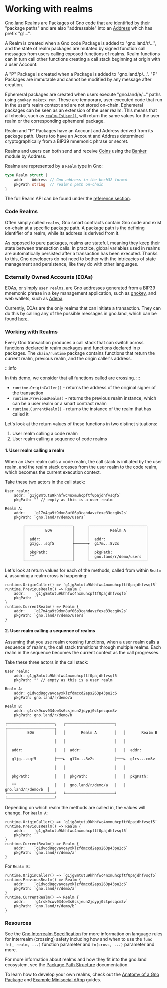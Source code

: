 #  Working with realms 

Gno.land Realms are Packages of Gno code that are identified by their "package
paths" and are also "addressable" into an [Address](./gno-stdlibs.md#address)
which has prefix "g1...".

A Realm is created when a Gno code Package is added to "gno.land/r/...", and
the state of realm packages are mutated by signed function call messages from
users calling exposed functions of realms. Realm functions can in turn call
other functions creating a call stack beginning at origin with a user Account.

A "P" Package is created when a Package is added to "gno.land/p/...". "P"
Packages are immutable and cannot be modified by any message after creation.

Ephemeral packages are created when users execute "gno.land/e/..." paths using
`gnokey maketx run`. These are temporary, user-executed code that run in the
user's realm context and are not stored on-chain. Ephemeral packages can be 
seen as an extension of the user realm. This means that all checks, such
as [`realm.IsUser()`](./gno-stdlibs.md#isuser), will return the same values for 
the user realm or the corresponding ephemeral package.

Realm and "P" Packages have an Account and Address derived from its package
path. Users too have an Account and Address determined cryptographically from a
BIP39 mnemonic phrase or secret.

Realms and users can both send and receive [Coins](./gno-stdlibs.md#coin) using
the [Banker](./gno-stdlibs.md#banker) module by Address.

Realms are represented by a `Realm` type in Gno:

```go
type Realm struct {
    addr    Address // Gno address in the bech32 format
    pkgPath string  // realm's path on-chain
}
```

The full Realm API can be found under the
[reference section](./gno-stdlibs.md#realm).

### Code Realms

Often simply called `realms`, Gno smart contracts contain Gno code and exist
on-chain at a specific [package path](gno-packages.md). A package path is the
defining identifier of a realm, while its address is derived from it.

As opposed to [pure packages](./gno-packages.md#pure-packages-p), realms are
stateful, meaning they keep their state between transaction calls. In practice,
global variables used in realms are automatically persisted after a transaction
has been executed. Thanks to this, Gno developers do not need to bother with the
intricacies of state management and persistence, like they do with other
languages.

### Externally Owned Accounts (EOAs)

EOAs, or simply `user realms`, are Gno addresses generated from a BIP39 mnemonic
phrase in a key management application, such as
[gnokey](../users/interact-with-gnokey.md), and web wallets, such as
[Adena](../users/third-party-wallets.md).

Currently, EOAs are the only realms that can initiate a transaction. They can do
this by calling any of the possible messages in gno.land, which can be
found [here](../users/interact-with-gnokey.md#making-transactions).

### Working with Realms

Every Gno transaction produces a call stack that can switch across functions
declared in realm packages and functions declared in p packages. The `chain/runtime`
package contains functions that return the current realm, previous realm, and
the origin caller's address. 

:::info

In this demo, we consider that all functions called
are [crossing](./gno-interrealm.md).
:::

- `runtime.OriginCaller()` - returns the address of the original signer of the
  transaction
- `runtime.PreviousRealm()` - returns the previous realm instance, which can be a user 
  realm or a smart contract realm
- `runtime.CurrentRealm()` - returns the instance of the realm that has called it

Let's look at the return values of these functions in two distinct situations:
1. User realm calling a code realm
2. User realm calling a sequence of code realms

#### 1. User realm calling a realm

When an User realm calls a code realm, the call stack is initiated by the user 
realm, and the realm stack crosses from the user realm to the code realm, which 
becomes the current execution context.

Take these two actors in the call stack:
```
User realm:
    addr: `g1jg8mtutu9khhfwc4nxmuhcpftf0pajdhfvsqf5`
    pkgPath: "" // empty as this is a user realm

Realm A:
    addr:    `g17m4ga9t9dxn8uf06p3cahdavzfexe33ecg8v2s`
    pkgPath: `gno.land/r/demo/users`

        ┌─────────────────────┐      ┌─────────────────────────┐
        │         EOA         │      │         Realm A         │
        │                     │      │                         │
        │  addr:              │      │  addr:                  │
        │  g1jg...sqf5        ├──────►  g17m...8v2s            │
        │                     │      │                         │
        │  pkgPath:           │      │  pkgPath:               │
        │  ""                 │      │  gno.land/r/demo/users  │
        └─────────────────────┘      └─────────────────────────┘
```

Let's look at return values for each of the methods, called from within
`Realm A`, assuming a realm cross is happening:
```
runtime.OriginCaller() => `g1jg8mtutu9khhfwc4nxmuhcpftf0pajdhfvsqf5`
runtime.PreviousRealm() => Realm {
    addr:    `g1jg8mtutu9khhfwc4nxmuhcpftf0pajdhfvsqf5`
    pkgPath: ``
}
runtime.CurrentRealm() => Realm {
    addr:    `g17m4ga9t9dxn8uf06p3cahdavzfexe33ecg8v2s`
    pkgPath: `gno.land/r/demo/users`
}
```

#### 2. User realm calling a sequence of realms

Assuming that you use realm crossing functions, when a user realm calls a 
sequence of realms, the call stack transitions through multiple realms. Each 
realm in the sequence becomes the current context as the call progresses.

Take these three actors in the call stack:
```
User realm:
    addr: g1jg8mtutu9khhfwc4nxmuhcpftf0pajdhfvsqf5
    pkgPath: "" // empty as this is a user realm

Realm A:
    addr: g1dvqd8qgvavqayxklzfdmccd2eps263p43pu2c6
    pkgPath: gno.land/r/demo/a

Realm B:
    addr: g1rsk9cwv034cw3s6csjeun2jqypj0ztpecqcm3v
    pkgPath: gno.land/r/demo/b

┌─────────────────────┐   ┌──────────────────────┐   ┌─────────────────────┐
│         EOA         │   │       Realm A        │   │       Realm B       │
│                     │   │                      │   │                     │
│  addr:              │   │  addr:               │   │  addr:              │
│  g1jg...sqf5        ├───►  g17m...8v2s         ├───►  g1rs...cm3v        │
│                     │   │                      │   │                     │
│  pkgPath:           │   │  pkgPath:            │   │  pkgPath:           │
│  ""                 │   │  gno.land/r/demo/a   │   │  gno.land/r/demo/b  │
└─────────────────────┘   └──────────────────────┘   └─────────────────────┘
```

Depending on which realm the methods are called in, the values will change. For
`Realm A`:
```
runtime.OriginCaller() => `g1jg8mtutu9khhfwc4nxmuhcpftf0pajdhfvsqf5`
runtime.PreviousRealm() => Realm {
    addr:    `g1jg8mtutu9khhfwc4nxmuhcpftf0pajdhfvsqf5`
    pkgPath: ``
}
runtime.CurrentRealm() => Realm {
    addr:    `g1dvqd8qgvavqayxklzfdmccd2eps263p43pu2c6`
    pkgPath: `gno.land/r/demo/a`
}
```

For `Realm B`:
```
runtime.OriginCaller() => `g1jg8mtutu9khhfwc4nxmuhcpftf0pajdhfvsqf5`
runtime.PreviousRealm() => Realm {
    addr:    `g1dvqd8qgvavqayxklzfdmccd2eps263p43pu2c6`
    pkgPath: `gno.land/r/demo/a`
}
runtime.CurrentRealm() => Realm {
    addr:    `g1rsk9cwv034cw3s6csjeun2jqypj0ztpecqcm3v`
    pkgPath: `gno.land/r/demo/b`
}
```

### Resources

See the [Gno Interrealm Specification](./gno-interrealm.md) for more
information on language rules for interrealm (crossing) safety including how and
when to use the `func fn(_ realm, ...)` function parameter and `fn(cross, ...)` parameter and more.

For more information about realms and how they fit into the gno.land ecosystem,
see the [Package Path Structure](./gno-packages.md#package-path-structure)
documentation.

To learn how to develop your own realms, check out the
[Anatomy of a Gno Package](../builders/anatomy-of-a-gno-package.md) and
[Example Minisocial dApp](../builders/example-minisocial-dapp.md) guides.
